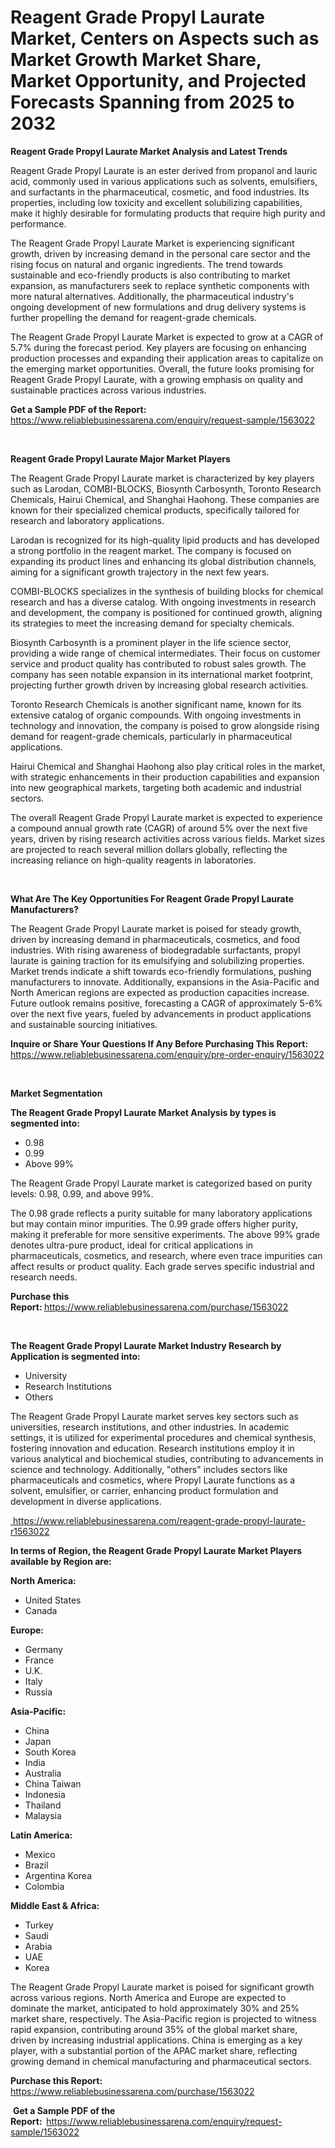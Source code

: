<p><h1>Reagent Grade Propyl Laurate Market, Centers on Aspects such as Market Growth Market Share, Market Opportunity, and Projected Forecasts Spanning from 2025 to 2032</h1></p><p><strong>Reagent Grade Propyl Laurate Market Analysis and Latest Trends</strong></p>
<p><p>Reagent Grade Propyl Laurate is an ester derived from propanol and lauric acid, commonly used in various applications such as solvents, emulsifiers, and surfactants in the pharmaceutical, cosmetic, and food industries. Its properties, including low toxicity and excellent solubilizing capabilities, make it highly desirable for formulating products that require high purity and performance.</p><p>The Reagent Grade Propyl Laurate Market is experiencing significant growth, driven by increasing demand in the personal care sector and the rising focus on natural and organic ingredients. The trend towards sustainable and eco-friendly products is also contributing to market expansion, as manufacturers seek to replace synthetic components with more natural alternatives. Additionally, the pharmaceutical industry's ongoing development of new formulations and drug delivery systems is further propelling the demand for reagent-grade chemicals.</p><p>The Reagent Grade Propyl Laurate Market is expected to grow at a CAGR of 5.7% during the forecast period. Key players are focusing on enhancing production processes and expanding their application areas to capitalize on the emerging market opportunities. Overall, the future looks promising for Reagent Grade Propyl Laurate, with a growing emphasis on quality and sustainable practices across various industries.</p></p>
<p><strong>Get a Sample PDF of the Report:&nbsp;</strong> <a href="https://www.reliablebusinessarena.com/enquiry/request-sample/1563022?utm_campaign=3535&utm_medium=2&utm_source=Github&utm_content=ia&utm_term=14042025&utm_id=reagent-grade-propyl-laurate">https://www.reliablebusinessarena.com/enquiry/request-sample/1563022</a></p>
<p>&nbsp;</p>
<p><strong>Reagent Grade Propyl Laurate Major Market Players</strong></p>
<p><p>The Reagent Grade Propyl Laurate market is characterized by key players such as Larodan, COMBI-BLOCKS, Biosynth Carbosynth, Toronto Research Chemicals, Hairui Chemical, and Shanghai Haohong. These companies are known for their specialized chemical products, specifically tailored for research and laboratory applications.</p><p>Larodan is recognized for its high-quality lipid products and has developed a strong portfolio in the reagent market. The company is focused on expanding its product lines and enhancing its global distribution channels, aiming for a significant growth trajectory in the next few years.</p><p>COMBI-BLOCKS specializes in the synthesis of building blocks for chemical research and has a diverse catalog. With ongoing investments in research and development, the company is positioned for continued growth, aligning its strategies to meet the increasing demand for specialty chemicals.</p><p>Biosynth Carbosynth is a prominent player in the life science sector, providing a wide range of chemical intermediates. Their focus on customer service and product quality has contributed to robust sales growth. The company has seen notable expansion in its international market footprint, projecting further growth driven by increasing global research activities.</p><p>Toronto Research Chemicals is another significant name, known for its extensive catalog of organic compounds. With ongoing investments in technology and innovation, the company is poised to grow alongside rising demand for reagent-grade chemicals, particularly in pharmaceutical applications.</p><p>Hairui Chemical and Shanghai Haohong also play critical roles in the market, with strategic enhancements in their production capabilities and expansion into new geographical markets, targeting both academic and industrial sectors.</p><p>The overall Reagent Grade Propyl Laurate market is expected to experience a compound annual growth rate (CAGR) of around 5% over the next five years, driven by rising research activities across various fields. Market sizes are projected to reach several million dollars globally, reflecting the increasing reliance on high-quality reagents in laboratories.</p></p>
<p>&nbsp;</p>
<p><strong>What Are The Key Opportunities For Reagent Grade Propyl Laurate Manufacturers?</strong></p>
<p><p>The Reagent Grade Propyl Laurate market is poised for steady growth, driven by increasing demand in pharmaceuticals, cosmetics, and food industries. With rising awareness of biodegradable surfactants, propyl laurate is gaining traction for its emulsifying and solubilizing properties. Market trends indicate a shift towards eco-friendly formulations, pushing manufacturers to innovate. Additionally, expansions in the Asia-Pacific and North American regions are expected as production capacities increase. Future outlook remains positive, forecasting a CAGR of approximately 5-6% over the next five years, fueled by advancements in product applications and sustainable sourcing initiatives.</p></p>
<p><strong>Inquire or Share Your Questions If Any Before Purchasing This Report:</strong> <a href="https://www.reliablebusinessarena.com/enquiry/pre-order-enquiry/1563022?utm_campaign=3535&utm_medium=2&utm_source=Github&utm_content=ia&utm_term=14042025&utm_id=reagent-grade-propyl-laurate">https://www.reliablebusinessarena.com/enquiry/pre-order-enquiry/1563022</a></p>
<p>&nbsp;</p>
<p><strong>Market Segmentation</strong></p>
<p><strong>The Reagent Grade Propyl Laurate Market Analysis by types is segmented into:</strong></p>
<p><ul><li>0.98</li><li>0.99</li><li>Above 99%</li></ul></p>
<p><p>The Reagent Grade Propyl Laurate market is categorized based on purity levels: 0.98, 0.99, and above 99%. </p><p>The 0.98 grade reflects a purity suitable for many laboratory applications but may contain minor impurities. The 0.99 grade offers higher purity, making it preferable for more sensitive experiments. The above 99% grade denotes ultra-pure product, ideal for critical applications in pharmaceuticals, cosmetics, and research, where even trace impurities can affect results or product quality. Each grade serves specific industrial and research needs.</p></p>
<p><strong>Purchase this Report:&nbsp;</strong><a href="https://www.reliablebusinessarena.com/purchase/1563022?utm_campaign=3535&utm_medium=2&utm_source=Github&utm_content=ia&utm_term=14042025&utm_id=reagent-grade-propyl-laurate">https://www.reliablebusinessarena.com/purchase/1563022</a></p>
<p>&nbsp;</p>
<p><strong>The Reagent Grade Propyl Laurate Market Industry Research by Application is segmented into:</strong></p>
<p><ul><li>University</li><li>Research Institutions</li><li>Others</li></ul></p>
<p><p>The Reagent Grade Propyl Laurate market serves key sectors such as universities, research institutions, and other industries. In academic settings, it is utilized for experimental procedures and chemical synthesis, fostering innovation and education. Research institutions employ it in various analytical and biochemical studies, contributing to advancements in science and technology. Additionally, "others" includes sectors like pharmaceuticals and cosmetics, where Propyl Laurate functions as a solvent, emulsifier, or carrier, enhancing product formulation and development in diverse applications.</p></p>
<p><a href="https://www.reliablebusinessarena.com/reagent-grade-propyl-laurate-r1563022?utm_campaign=3535&utm_medium=2&utm_source=Github&utm_content=ia&utm_term=14042025&utm_id=reagent-grade-propyl-laurate">&nbsp;https://www.reliablebusinessarena.com/reagent-grade-propyl-laurate-r1563022</a></p>
<p><strong>In terms of Region, the Reagent Grade Propyl Laurate Market Players available by Region are:</strong></p>
<p>
    <p> <strong> North America: </strong>
        <ul>
            <li>United States</li>
            <li>Canada</li>
        </ul>
        </p> 
    <p> <strong> Europe: </strong>
        <ul>
            <li>Germany</li>
            <li>France</li>
            <li>U.K.</li>
            <li>Italy</li>
            <li>Russia</li>
        </ul>
        </p> 
    <p> <strong> Asia-Pacific: </strong>
        <ul>
            <li>China</li>
            <li>Japan</li>
            <li>South Korea</li>
            <li>India</li>
            <li>Australia</li>
            <li>China Taiwan</li>
            <li>Indonesia</li>
            <li>Thailand</li>
            <li>Malaysia</li>
        </ul>
        </p> 
    <p> <strong> Latin America: </strong>
        <ul>
            <li>Mexico</li>
            <li>Brazil</li>
            <li>Argentina Korea</li>
            <li>Colombia</li>
        </ul>
        </p> 
    <p> <strong> Middle East & Africa: </strong>
        <ul>
            <li>Turkey</li>
            <li>Saudi</li>
            <li>Arabia</li>
            <li>UAE</li>
            <li>Korea</li>
        </ul>
    </p>
    </p>
<p><p>The Reagent Grade Propyl Laurate market is poised for significant growth across various regions. North America and Europe are expected to dominate the market, anticipated to hold approximately 30% and 25% market share, respectively. The Asia-Pacific region is projected to witness rapid expansion, contributing around 35% of the global market share, driven by increasing industrial applications. China is emerging as a key player, with a substantial portion of the APAC market share, reflecting growing demand in chemical manufacturing and pharmaceutical sectors.</p></p>
<p><strong>Purchase this Report: </strong><a href="https://www.reliablebusinessarena.com/purchase/1563022?utm_campaign=3535&utm_medium=2&utm_source=Github&utm_content=ia&utm_term=14042025&utm_id=reagent-grade-propyl-laurate">https://www.reliablebusinessarena.com/purchase/1563022</a></p>
<p>&nbsp;<strong>Get a Sample PDF of the Report:&nbsp;&nbsp;</strong><a href="https://www.reliablebusinessarena.com/enquiry/request-sample/1563022?utm_campaign=3535&utm_medium=2&utm_source=Github&utm_content=ia&utm_term=14042025&utm_id=reagent-grade-propyl-laurate">https://www.reliablebusinessarena.com/enquiry/request-sample/1563022</a></p>
<p><strong></strong></p>
<p><p></p><p></p><p></p></p>